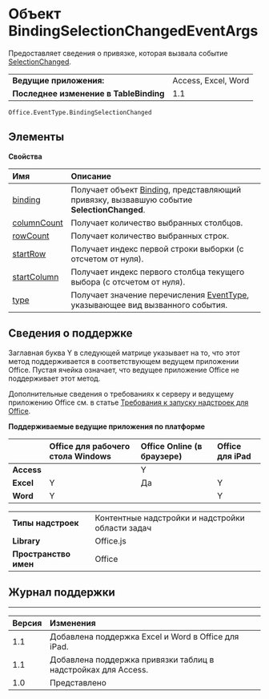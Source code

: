 
# Объект BindingSelectionChangedEventArgs
Предоставляет сведения о привязке, которая вызвала событие [SelectionChanged](../../reference/shared/binding.bindingselectionchangedevent.md).

|||
|:-----|:-----|
|**Ведущие приложения:**|Access, Excel, Word|
|**Последнее изменение в TableBinding**|1.1|

```
Office.EventType.BindingSelectionChanged
```


## Элементы


**Свойства**


|**Имя**|**Описание**|
|:-----|:-----|
|[binding](../../reference/shared/binding.bindingselectionchangedevent.binding.md)|Получает объект [Binding](../../reference/shared/binding.md), представляющий привязку, вызвавшую событие **SelectionChanged**.|
|[columnCount](../../reference/shared/binding.bindingselectionchangedevent.columncount.md)|Получает количество выбранных столбцов.|
|[rowCount](../../reference/shared/binding.bindingselectionchangedevent.rowcount.md)|Получает количество выбранных строк.|
|[startRow](../../reference/shared/binding.bindingselectionchangedevent.startrow.md)|Получает индекс первой строки выборки (с отсчетом от нуля).|
|[startColumn](../../reference/shared/binding.bindingselectionchangedevent.startcolumn.md)|Получает индекс первого столбца текущего выбора (с отсчетом от нуля).|
|[type](../../reference/shared/binding.bindingselectionchangedevent.type.md)|Получает значение перечисления [EventType](../../reference/shared/eventtype-enumeration.md), указывающее вид вызванного события.|

## Сведения о поддержке


Заглавная буква Y в следующей матрице указывает на то, что этот метод поддерживается в соответствующем ведущем приложении Office. Пустая ячейка означает, что ведущее приложение Office не поддерживает этот метод.

Дополнительные сведения о требованиях к серверу и ведущему приложению Office см. в статье [Требования к запуску надстроек для Office](../../docs/overview/requirements-for-running-office-add-ins.md).


**Поддерживаемые ведущие приложения по платформе**


||**Office для рабочего стола Windows**|**Office Online (в браузере)**|**Office для iPad**|
|:-----|:-----|:-----|:-----|
|**Access**||Y||
|**Excel**|Y|Да|Y|
|**Word**|Y||Y|

|||
|:-----|:-----|
|**Типы надстроек**|Контентные надстройки и надстройки области задач|
|**Library**|Office.js|
|**Пространство имен**|Office|

## Журнал поддержки



****


|**Версия**|**Изменения**|
|:-----|:-----|
|1.1|Добавлена поддержка Excel и Word в Office для iPad.|
|1.1|Добавлена поддержка привязки таблиц в надстройках для Access.|
|1.0|Представлено|
